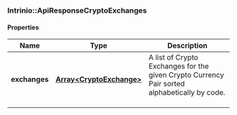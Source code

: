 

[//]: # (CLASS:Intrinio::ApiResponseCryptoExchanges)

[//]: # (KIND:object)

### Intrinio::ApiResponseCryptoExchanges

#### Properties

[//]: # (START_DEFINITION)

Name | Type | Description
------------ | ------------- | -------------
**exchanges** | [**Array&lt;CryptoExchange&gt;**](CryptoExchange.md) | A list of Crypto Exchanges for the given Crypto Currency Pair sorted alphabetically by code. &nbsp;

[//]: # (END_DEFINITION)


[//]: # (CONTAINED_CLASS:Intrinio::CryptoExchange)



